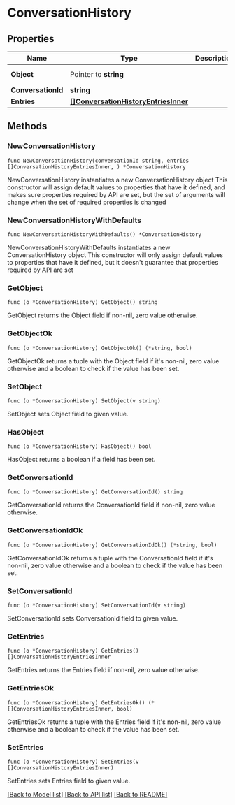 # ConversationHistory

## Properties

Name | Type | Description | Notes
------------ | ------------- | ------------- | -------------
**Object** | Pointer to **string** |  | [optional] [default to "conversation.history"]
**ConversationId** | **string** |  | 
**Entries** | [**[]ConversationHistoryEntriesInner**](ConversationHistoryEntriesInner.md) |  | 

## Methods

### NewConversationHistory

`func NewConversationHistory(conversationId string, entries []ConversationHistoryEntriesInner, ) *ConversationHistory`

NewConversationHistory instantiates a new ConversationHistory object
This constructor will assign default values to properties that have it defined,
and makes sure properties required by API are set, but the set of arguments
will change when the set of required properties is changed

### NewConversationHistoryWithDefaults

`func NewConversationHistoryWithDefaults() *ConversationHistory`

NewConversationHistoryWithDefaults instantiates a new ConversationHistory object
This constructor will only assign default values to properties that have it defined,
but it doesn't guarantee that properties required by API are set

### GetObject

`func (o *ConversationHistory) GetObject() string`

GetObject returns the Object field if non-nil, zero value otherwise.

### GetObjectOk

`func (o *ConversationHistory) GetObjectOk() (*string, bool)`

GetObjectOk returns a tuple with the Object field if it's non-nil, zero value otherwise
and a boolean to check if the value has been set.

### SetObject

`func (o *ConversationHistory) SetObject(v string)`

SetObject sets Object field to given value.

### HasObject

`func (o *ConversationHistory) HasObject() bool`

HasObject returns a boolean if a field has been set.

### GetConversationId

`func (o *ConversationHistory) GetConversationId() string`

GetConversationId returns the ConversationId field if non-nil, zero value otherwise.

### GetConversationIdOk

`func (o *ConversationHistory) GetConversationIdOk() (*string, bool)`

GetConversationIdOk returns a tuple with the ConversationId field if it's non-nil, zero value otherwise
and a boolean to check if the value has been set.

### SetConversationId

`func (o *ConversationHistory) SetConversationId(v string)`

SetConversationId sets ConversationId field to given value.


### GetEntries

`func (o *ConversationHistory) GetEntries() []ConversationHistoryEntriesInner`

GetEntries returns the Entries field if non-nil, zero value otherwise.

### GetEntriesOk

`func (o *ConversationHistory) GetEntriesOk() (*[]ConversationHistoryEntriesInner, bool)`

GetEntriesOk returns a tuple with the Entries field if it's non-nil, zero value otherwise
and a boolean to check if the value has been set.

### SetEntries

`func (o *ConversationHistory) SetEntries(v []ConversationHistoryEntriesInner)`

SetEntries sets Entries field to given value.



[[Back to Model list]](../README.md#documentation-for-models) [[Back to API list]](../README.md#documentation-for-api-endpoints) [[Back to README]](../README.md)


